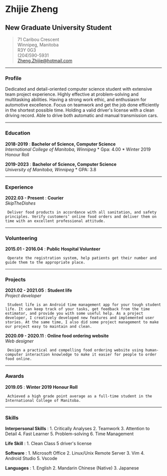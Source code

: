 # Zhijie Zheng
## New Graduate University Student


> 71 Caribou Crescent       
> Winnipeg, Manitoba    
> R3Y 0G3       
> (204)590-5931     
> Zheng.Zhijie@hotmail.com 
 
-----
### Profile
Dedicated and detail-oriented computer science student with extensive team project experience. Highly effective at problem-solving and multitasking abilities. Having a strong work ethic, and enthusiasm for automotive excellence. Focus on teamwork and get the job done efficiently in the shortest possible time. Holding a valid driver's license with a clean driving record. Able to drive both automatic and manual transmission cars. 

-----
### Education
**2018-2019**
:    **Bachelor of Science, Computer Science**<br />
     *International College of Manitoba, Winnipeg*
     * Gpa: 4.00
     * Winter 2019 Honour Roll

**2019-2023**
:    **Bachelor of Science, Computer Science**<br />
     *University of Manitoba, Winnipeg*
     * GPA: 3.8
     
-----
### Experience
**2022.03 - Present**
:    **Courier**<br />
     *SkipTheDishes*
     
     Deliver food products in accordance with all sanitation, and safety principles. Verify customers’ online food orders and deliver them on time with an excellent professional attitude.
     
-----
### Volunteering
**2015.01 - 2016.04**
:    **Public Hospital Volunteer**

     Operate the registration system, help patients get their number and guide them to the appropriate place.
     
-----
### Projects
**2021.02 - 2021.05**
:    **Student life**<br />
     *Project developer*

     Student life is an Android time management app for your tough student life. It can keep track of your tasks, get feedback from the time estimator, and provide you with some useful help. As a project developer, I creatively developed new features and implemented user stories. At the same time, I also did some project management to make our project easy to maintain and clean.

**2020.09 - 2020.11**
:    **Online food ordering website**<br />
     *Web designer*

     Design a practical and compelling food ordering website using human-computer interaction knowledge to make it easier for people to order food online.

-----
### Awards
**2019.05**
:    **Winter 2019 Honour Roll**

     Achieved a high grade point average as a full-time student in the International College of Manitoba.

-----    
### Skills
**Interpersonal Skills**
:    1. Critically Analyses
     2. Teamwork
     3. Attention to Detail
     4. Fast Learner
     5. Problem-solving
     6. Time Management
     
**Life Skill**
:    1. Clean Class 5 driver's license

**Software**
:    1. Microsoft Office
     2. Linux/Unix Remote Server
     3. Vim
     4. Android Studio
     5. Vscode

**Languages**
:    1. English
     2. Mandarin Chinese (Native)
     3. Japanese
